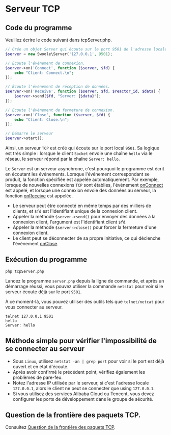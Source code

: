 # Serveur TCP


## Code du programme

Veuillez écrire le code suivant dans tcpServer.php.

```php
// Crée un objet Server qui écoute sur le port 9501 de l'adresse locale 127.0.0.1.
$server = new Swoole\Server('127.0.0.1', 9501);

// Écoute l'événement de connexion.
$server->on('Connect', function ($server, $fd) {
    echo "Client: Connect.\n";
});

// Écoute l'événement de réception de données.
$server->on('Receive', function ($server, $fd, $reactor_id, $data) {
    $server->send($fd, "Server: {$data}");
});

// Écoute l'événement de fermeture de connexion.
$server->on('Close', function ($server, $fd) {
    echo "Client: Close.\n";
});

// Démarre le serveur
$server->start(); 
```

Ainsi, un serveur `TCP` est créé qui écoute sur le port local `9501`. Sa logique est très simple : lorsque le client `Socket` envoie une chaîne `hello` via le réseau, le serveur répond par la chaîne `Server: hello`.

Le `Server` est un serveur asynchrone, c'est pourquoi le programme est écrit en écoutant les événements. Lorsque l'événement correspondant se produit, la fonction spécifiée est appelée automatiquement. Par exemple, lorsque de nouvelles connexions `TCP` sont établies, l'événement [onConnect](/server/events?id=onconnect) est appelé, et lorsque une connexion envoie des données au serveur, la fonction [onReceive](/server/events?id=onreceive) est appelée.

* Le serveur peut être connecté en même temps par des milliers de clients, et `$fd` est l'identifiant unique de la connexion client.
* Appeler la méthode `$server->send()` pour envoyer des données à la connexion client, l'argument est l'identifiant client `$fd`.
* Appeler la méthode `$server->close()` pour forcer la fermeture d'une connexion client.
* Le client peut se déconnecter de sa propre initiative, ce qui déclenche l'événement [onClose](/server/events?id=onclose).


## Exécution du programme

```shell
php tcpServer.php
```

Lancez le programme `server.php` depuis la ligne de commande, et après un démarrage réussi, vous pouvez utiliser la commande `netstat` pour voir si le serveur écoute déjà sur le port `9501`.

À ce moment-là, vous pouvez utiliser des outils tels que `telnet/netcat` pour vous connecter au serveur.

```shell
telnet 127.0.0.1 9501
hello
Server: hello
```


## Méthode simple pour vérifier l'impossibilité de se connecter au serveur

* Sous `Linux`, utilisez `netstat -an | grep port` pour voir si le port est déjà ouvert et en état d'écoute.
* Après avoir confirmé le précédent point, vérifiez également les problèmes de pare-feu.
* Notez l'adresse IP utilisée par le serveur, si c'est l'adresse locale `127.0.0.1`, alors le client ne peut se connecter que using `127.0.0.1`.
* Si vous utilisez des services Alibaba Cloud ou Tencent, vous devez configurer les ports de développement dans le groupe de sécurité.

## Question de la frontière des paquets TCP.

Consultez [Question de la frontière des paquets TCP](/learn?id=tcp数据包边界问题).

